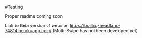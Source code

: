 #Testing

Proper readme coming soon

Link to Beta version of website: https://boiling-headland-74814.herokuapp.com/ (Multi-Swipe has not been developed yet)
